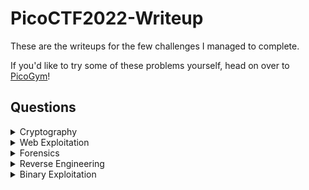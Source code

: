 # PicoCTF2022-Writeup
These are the writeups for the few challenges I managed to complete.  

If you'd like to try some of these problems yourself, head on over to [PicoGym](https://play.picoctf.org/practice)!

## Questions

<details>

<summary>Cryptography</summary>

|Question|Points|
|--------|------|
|[Diffie Hellman](./Cryptography/Diffie-Hellman)|200|
|[NSA-Backdoor](./Cryptography/NSA-Backdoor)|500|

</details>

<details>

<summary>Web Exploitation</summary>

|Question|Points|
|--------|------|
|[Noted](https://github.com/Thinker28/picoCTF2022/tree/main/Web-Exploitation/Noted)|500|
</details>

<details>

<summary>Forensics</summary>

|Question|Points|
|--------|------|

</details>

<details>

<summary>Reverse Engineering</summary>

|Question|Points|
|--------|------|
|[Wizardlike](./Reverse-Engineering/Wizardlike/README.md)|500|


</details>

<details>

<summary>Binary Exploitation</summary>

|Question|Points|
|--------|------|

</details>
